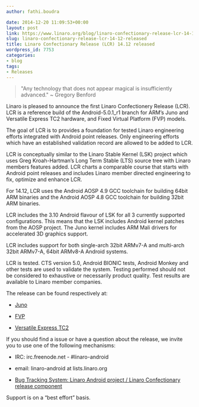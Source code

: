 ```yaml
---
author: fathi.boudra

date: 2014-12-20 11:09:53+00:00
layout: post
link: https://www.linaro.org/blog/linaro-confectionary-release-lcr-14-12-released/
slug: linaro-confectionary-release-lcr-14-12-released
title: Linaro Confectionary Release (LCR) 14.12 released
wordpress_id: 7753
categories:
- blog
tags:
- Releases
---
```


<blockquote>"Any technology that does not appear magical is insufficiently advanced." ~ Gregory Benford</blockquote>





Linaro is pleased to announce the first Linaro Confectionery Release (LCR). LCR is a reference build of the Android-5.0.1_r1 branch for ARM’s Juno and Versatile Express TC2 hardware, and Fixed Virtual Platform (FVP) models.





The goal of LCR is to provides a foundation for tested Linaro engineering efforts integrated with Android point releases. Only engineering efforts which have an established validation record are allowed to be added to LCR.





LCR is conceptually similar to the Linaro Stable Kernel (LSK) project which uses Greg Kroah-Hartman’s Long Term Stable (LTS) source tree with Linaro members features added. LCR charts a comparable course that starts with Android point releases and includes Linaro member directed engineering to fix, optimize and enhance LCR.





For 14.12, LCR uses the Android AOSP 4.9 GCC toolchain for building 64bit ARM binaries and the Android AOSP 4.8 GCC toolchain for building 32bit ARM binaries.





LCR includes the 3.10 Android flavour of LSK for all 3 currently supported configurations. This means that the LSK includes Android kernel patches from the AOSP project. The Juno kernel includes ARM Mali drivers for accelerated 3D graphics support.





LCR includes support for both single-arch 32bit ARMv7-A and multi-arch 32bit ARMv7-A, 64bit ARMv8-A Android systems.





LCR is tested. CTS version 5.0, Android BIONIC tests, Android Monkey and other tests are used to validate the system. Testing performed should not be considered to exhaustive or necessarily product quality. Test results are available to Linaro member companies.






The release can be found respectively at:




  * [Juno](http://releases.linaro.org/latest/android/lcr/juno)


  * [FVP](http://releases.linaro.org/latest/android/lcr/fvp)


  * [Versatile Express TC2](http://releases.linaro.org/latest/android/lcr/vexpress-tc2)









If you should find a issue or have a question about the release, we invite you to use one of the following mechanisms:




  * IRC: irc.freenode.net - #linaro-android


  * email: linaro-android at lists.linaro.org


  * [Bug Tracking System: Linaro Android project / Linaro Confectionary release component](https://bugs.linaro.org/enter_bug.cgi?product=Linaro%20Android)






Support is on a “best effort” basis.
